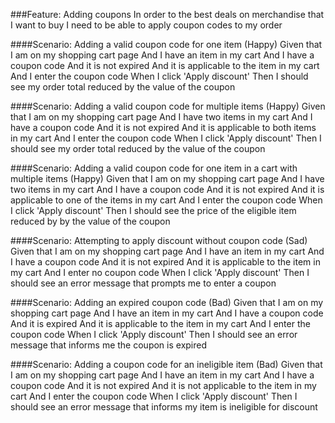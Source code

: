 ###Feature: Adding coupons
  In order to the best deals on merchandise that I want to buy
  I need to be able to apply coupon codes to my order

####Scenario: Adding a valid coupon code for one item (Happy)
  Given that I am on my shopping cart page
  And I have an item in my cart
  And I have a coupon code
  And it is not expired
  And it is applicable to the item in my cart
  And I enter the coupon code
  When I click 'Apply discount'
  Then I should see my order total reduced by the value of the coupon

####Scenario: Adding a valid coupon code for multiple items (Happy)
  Given that I am on my shopping cart page
  And I have two items in my cart
  And I have a coupon code
  And it is not expired
  And it is applicable to both items in my cart
  And I enter the coupon code
  When I click 'Apply discount'
  Then I should see my order total reduced by the value of the coupon

####Scenario: Adding a valid coupon code for one item in a cart with multiple items (Happy)
  Given that I am on my shopping cart page
  And I have two items in my cart
  And I have a coupon code
  And it is not expired
  And it is applicable to one of the items in my cart
  And I enter the coupon code
  When I click 'Apply discount'
  Then I should see the price of the eligible item reduced by  by the value of the coupon

####Scenario: Attempting to apply discount without coupon code (Sad)
  Given that I am on my shopping cart page
  And I have an item in my cart
  And I have a coupon code
  And it is not expired
  And it is applicable to the item in my cart
  And I enter no coupon code
  When I click 'Apply discount'
  Then I should see an error message that prompts me to enter a coupon

####Scenario: Adding an expired coupon code (Bad)
  Given that I am on my shopping cart page
  And I have an item in my cart
  And I have a coupon code
  And it is expired
  And it is applicable to the item in my cart
  And I enter the coupon code
  When I click 'Apply discount'
  Then I should see an error message that informs me the coupon is expired

####Scenario: Adding a coupon code for an ineligible item (Bad)
  Given that I am on my shopping cart page
  And I have an item in my cart
  And I have a coupon code
  And it is not expired
  And it is not applicable to the item in my cart
  And I enter the coupon code
  When I click 'Apply discount'
  Then I should see an error message that informs my item is ineligible for discount